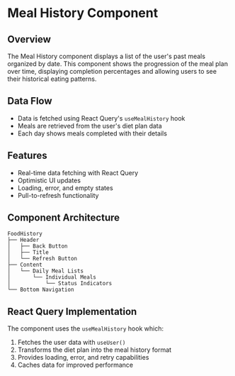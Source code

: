 # Meal History Component

## Overview

The Meal History component displays a list of the user's past meals organized by date. This component shows the progression of the meal plan over time, displaying completion percentages and allowing users to see their historical eating patterns.

## Data Flow

- Data is fetched using React Query's `useMealHistory` hook
- Meals are retrieved from the user's diet plan data
- Each day shows meals completed with their details

## Features

- Real-time data fetching with React Query
- Optimistic UI updates
- Loading, error, and empty states
- Pull-to-refresh functionality

## Component Architecture

```
FoodHistory
├── Header
│   ├── Back Button
│   ├── Title
│   └── Refresh Button
├── Content
│   └── Daily Meal Lists
│       └── Individual Meals
│           └── Status Indicators
└── Bottom Navigation
```

## React Query Implementation

The component uses the `useMealHistory` hook which:

1. Fetches the user data with `useUser()`
2. Transforms the diet plan into the meal history format
3. Provides loading, error, and retry capabilities
4. Caches data for improved performance
